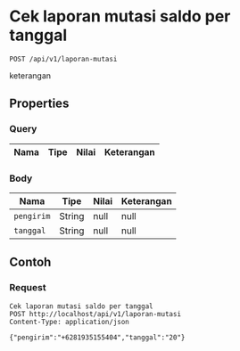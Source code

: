 # Cek laporan mutasi saldo per tanggal
```http
POST /api/v1/laporan-mutasi
```
keterangan
## Properties
### Query
Nama | Tipe | Nilai | Keterangan
--- | --- | --- | ---
### Body
Nama | Tipe | Nilai | Keterangan
--- | --- | --- | ---
<code>pengirim</code> | String | null | null
<code>tanggal</code> | String | null | null
## Contoh
### Request
```http
Cek laporan mutasi saldo per tanggal
POST http://localhost/api/v1/laporan-mutasi
Content-Type: application/json

{"pengirim":"+6281935155404","tanggal":"20"}
```
